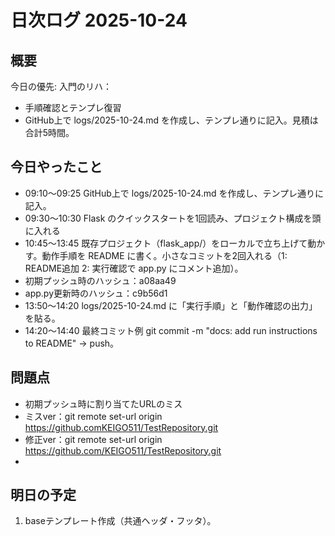 # 日次ログ 2025-10-24

## 概要
今日の優先: 入門のリハ：
- 手順確認とテンプレ復習
- GitHub上で logs/2025-10-24.md を作成し、テンプレ通りに記入。見積は合計5時間。

## 今日やったこと
- 09:10〜09:25 GitHub上で logs/2025-10-24.md を作成し、テンプレ通りに記入。
- 09:30〜10:30 Flask のクイックスタートを1回読み、プロジェクト構成を頭に入れる
- 10:45〜13:45 既存プロジェクト（flask_app/）をローカルで立ち上げて動かす。動作手順を README に書く。小さなコミットを2回入れる（1: README追加 2: 実行確認で app.py にコメント追加）。
- 初期プッシュ時のハッシュ：a08aa49
- app.py更新時のハッシュ：c9b56d1
- 13:50〜14:20 logs/2025-10-24.md に「実行手順」と「動作確認の出力」を貼る。
- 14:20〜14:40 最終コミット例 git commit -m "docs: add run instructions to README" → push。

## 問題点
- 初期プッシュ時に割り当てたURLのミス
- ミスver：git remote set-url origin https://github.comKEIGO511/TestRepository.git
- 修正ver：git remote set-url origin https://github.com/KEIGO511/TestRepository.git
- 

## 明日の予定
1. baseテンプレート作成（共通ヘッダ・フッタ）。
